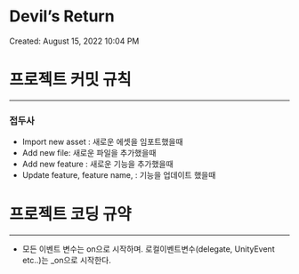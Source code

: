 # Devil’s Return

Created: August 15, 2022 10:04 PM

# 프로젝트 커밋 규칙

---

### 접두사

- Import new asset : 새로운 에셋을 임포트했을때
- Add new file: 새로운 파일을 추가했을때
- Add new feature : 새로운 기능을 추가했을때
- Update feature, feature name, : 기능을 업데이트 했을때

# 프로젝트 코딩 규약

---

- 모든 이벤트 변수는 on으로 시작하며. 로컬이벤트변수(delegate, UnityEvent etc..)는 _on으로 시작한다.
